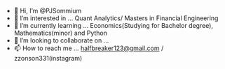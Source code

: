 - 👋 Hi, I’m @PJSommium
- 👀 I’m interested in ... Quant Analytics/ Masters in Financial Engineering
- 🌱 I’m currently learning ... Economics(Studying for Bachelor degree), Mathematics(minor) and Python 
- 💞️ I’m looking to collaborate on ...
- 📫 How to reach me ... halfbreaker123@gmail.com / zzonson331(instagram)

<!---
PJSommium/PJSommium is a ✨ special ✨ repository because its `README.md` (this file) appears on your GitHub profile.
You can click the Preview link to take a look at your changes.
--->
